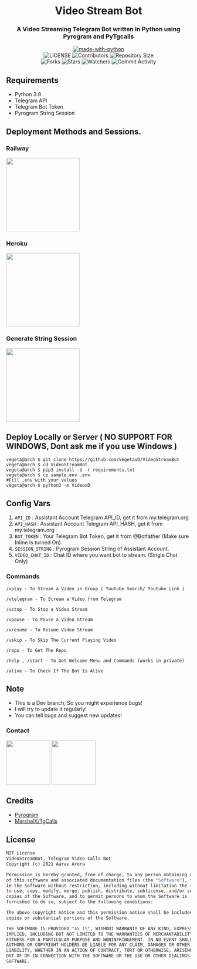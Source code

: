 <h1 align= center>Video Stream Bot </h1>
<h3 align = center> A Video Streaming Telegram Bot written in Python using Pyrogram and PyTgcalls </h3>

<p align="center">
<a href="https://python.org"><img src="http://forthebadge.com/images/badges/made-with-python.svg" alt="made-with-python"></a>
<br>
    <img src="https://img.shields.io/github/license/VegetaxD/VideoStreamBot?style=for-the-badge" alt="LICENSE">
    <img src="https://img.shields.io/github/contributors/VegetaxD/VideoStreamBot?style=for-the-badge" alt="Contributors">
    <img src="https://img.shields.io/github/repo-size/VegetaxD/VideoStreamBot?style=for-the-badge" alt="Repository Size"> <br>
    <img src="https://img.shields.io/github/forks/VegetaxD/VideoStreamBot?style=for-the-badge" alt="Forks">
    <img src="https://img.shields.io/github/stars/VegetaxD/VideoStreamBot?style=for-the-badge" alt="Stars">
    <img src="https://img.shields.io/github/watchers/VegetaxD/VideoStreamBot?style=for-the-badge" alt="Watchers">
    <img src="https://img.shields.io/github/commit-activity/w/VegetaxD/VideoStreamBot?style=for-the-badge" alt="Commit Activity">
</p>
 
## Requirements

- Python 3.9
- Telegram API 
- Telegram Bot Token
- Pyrogram String Session

## Deployment Methods and Sessions.

### Railway 
<p><a href="https://railway.app/new/template?template=https://github.com/VegetaxD/VideoStreamBot&envs=API_ID,API_HASH,STRING_SESSION,BOT_TOKEN,VIDEO_CHAT_ID,CUSTOM_ICON"><img src="https://img.shields.io/badge/Deploy%20To%20Railway-blueviolet?style=for-the-badge&logo=railway" width="200""/></a></p>

### Heroku 
<p><a href="https://heroku.com/deploy?template=https://github.com/VegetaxD/VideoStreamBot"><img src="https://img.shields.io/badge/Deploy%20To%20Heroku-blueviolet?style=for-the-badge&logo=heroku" width="200""/></a></p>
 
### Generate String Session

<p><a href="https://replit.com/@AaravxD/VsBSession#main.py"><img src="https://img.shields.io/badge/Generate%20On%20Repl-blueviolet?style=for-the-badge&logo=appveyor" width="200""/></a></p> 
 

## Deploy Locally or Server ( NO SUPPORT FOR WINDOWS, Dont ask me if you use Windows )
``` 
vegeta@arch $ git clone https://github.com/VegetaxD/VideoStreamBot
vegeta@arch $ cd VideoStreamBot
vegeta@arch $ pip3 install -U -r requirements.txt
vegeta@arch $ cp sample.env .env
#Fill .env with your values
vegeta@arch $ python3 -m VideoxD
 ```

## Config Vars
1. `API_ID` : Assistant Account Telegram API_ID, get it from my.telegram.org
2. `API_HASH` : Assistant Account Telegram API_HASH, get it from my.telegram.org
3. `BOT_TOKEN` : Your Telegram Bot Token, get it from @Botfather (Make sure Inline is turned On)
4. `SESSION_STRING` : Pyrogram Session String of Assistant Account.
5. `VIDEO_CHAT_ID` : Chat ID where you want bot to stream. (Single Chat Only)
 
### Commands
```
/vplay - To Stream a Video in Group ( Youtube Search/ Youtube Link )

/vtelegram - To Stream a Video from Telegram

/vstop - To Stop a Video Stream

/vpause - To Pause a Video Stream

/vresume - To Resume Video Stream

/vskip - To Skip The Current Playing Video

/repo - To Get The Repo

/help , /start - To Get Welcome Menu and Commands (works in private)

/alive - To Check If The Bot Is Alive
```
 
## Note
- This is a Dev branch, So you might experience bugs!
- I will try to update it regularly!
- You can tell bugs and suggest new updates! 
    
### Contact
<p><a href="https://t.me/VideoStreamSupport"><img src="https://img.shields.io/badge/Support%20Chat-blueviolet?style=for-the-badge&logo=telegram" width="120""/></a>
<a href="https://t.me/VideoStreamingxD"><img src="https://img.shields.io/badge/Telegram%20Channel-blueviolet?style=for-the-badge&logo=telegram" width="120""/></a></p> 

## Credits
- [Pyrogram](https://github.com/pyrogram/pyrogram)
- [MarshalX/TgCalls](https://github.com/MarshalX/tgcalls)
    
## License
    
```sh
MIT License
VideoStreamBot, Telegram Video Calls Bot
Copyright (c) 2021 Aarav Arora

Permission is hereby granted, free of charge, to any person obtaining a copy
of this software and associated documentation files (the "Software"), to deal
in the Software without restriction, including without limitation the rights
to use, copy, modify, merge, publish, distribute, sublicense, and/or sell
copies of the Software, and to permit persons to whom the Software is
furnished to do so, subject to the following conditions:

The above copyright notice and this permission notice shall be included in all
copies or substantial portions of the Software.

THE SOFTWARE IS PROVIDED "AS IS", WITHOUT WARRANTY OF ANY KIND, EXPRESS OR
IMPLIED, INCLUDING BUT NOT LIMITED TO THE WARRANTIES OF MERCHANTABILITY,
FITNESS FOR A PARTICULAR PURPOSE AND NONINFRINGEMENT. IN NO EVENT SHALL THE
AUTHORS OR COPYRIGHT HOLDERS BE LIABLE FOR ANY CLAIM, DAMAGES OR OTHER
LIABILITY, WHETHER IN AN ACTION OF CONTRACT, TORT OR OTHERWISE, ARISING FROM,
OUT OF OR IN CONNECTION WITH THE SOFTWARE OR THE USE OR OTHER DEALINGS IN THE
SOFTWARE.
```
 
 
 
